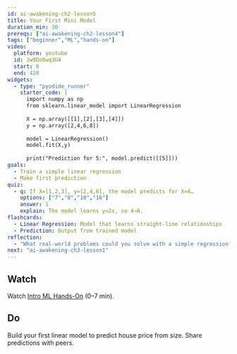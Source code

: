 ```yaml
---
id: ai-awakening-ch2-lesson5
title: Your First Mini Model
duration_min: 30
prereqs: ["ai-awakening-ch2-lesson4"]
tags: ["beginner","ML","hands-on"]
video:
  platform: youtube
  id: Jw9Do8wq3U4
  start: 0
  end: 420
widgets:
  - type: "pyodide_runner"
    starter_code: |
      import numpy as np
      from sklearn.linear_model import LinearRegression
      
      X = np.array([[1],[2],[3],[4]])
      y = np.array([2,4,6,8])
      
      model = LinearRegression()
      model.fit(X,y)
      
      print("Prediction for 5:", model.predict([[5]]))
goals:
  - Train a simple linear regression
  - Make first prediction
quiz:
  - q: If X=[1,2,3], y=[2,4,6], the model predicts for X=4…
    options: ["7","8","10","16"]
    answer: 1
    explain: The model learns y=2x, so 4→8.
flashcards:
  - Linear Regression: Model that learns straight-line relationships
  - Prediction: Output from trained model
reflection:
  - "What real-world problems could you solve with a simple regression?"
next: "ai-awakening-ch3-lesson1"
---
```


## Watch
Watch [Intro ML Hands-On](https://www.youtube.com/watch?v=Jw9Do8wq3U4) (0–7 min).

## Do
Build your first linear model to predict house price from size. Share predictions with peers.
